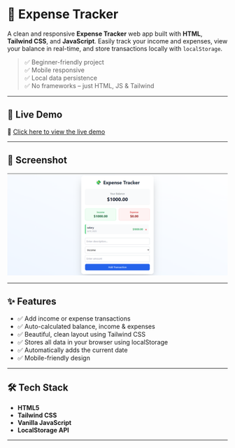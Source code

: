 # 💸 Expense Tracker

A clean and responsive **Expense Tracker** web app built with **HTML**, **Tailwind CSS**, and **JavaScript**. Easily track your income and expenses, view your balance in real-time, and store transactions locally with `localStorage`.

> ✅ Beginner-friendly project  
> ✅ Mobile responsive  
> ✅ Local data persistence  
> ✅ No frameworks – just HTML, JS & Tailwind

---

## 🚀 Live Demo

🔗 [Click here to view the live demo](https://maayanbhatti.github.io/expense-tracker/)

---

## 📸 Screenshot

![Expense Tracker Screenshot](expense.png)
<!-- You can replace the image link with your own GitHub-uploaded screenshot -->

---

## ✨ Features

- ✅ Add income or expense transactions
- ✅ Auto-calculated balance, income & expenses
- ✅ Beautiful, clean layout using Tailwind CSS
- ✅ Stores all data in your browser using localStorage
- ✅ Automatically adds the current date
- ✅ Mobile-friendly design

---

## 🛠 Tech Stack

- **HTML5**
- **Tailwind CSS**
- **Vanilla JavaScript**
- **LocalStorage API**

---
